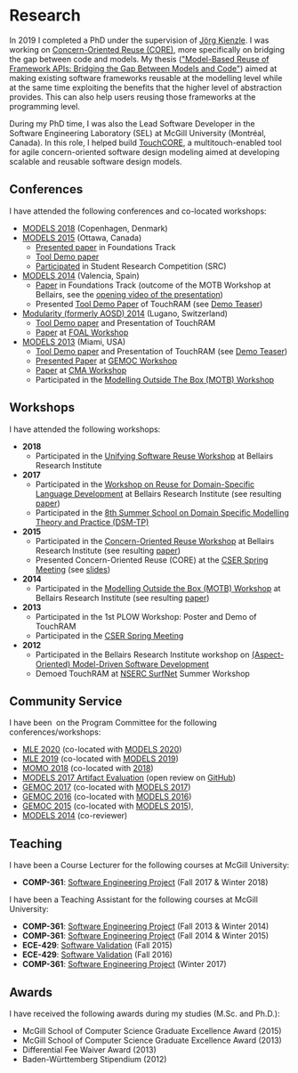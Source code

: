 # Research

In 2019 I completed a PhD under the supervision of [Jörg Kienzle](https://djeminy.github.io/).
I was working on [Concern-Oriented Reuse (CORE)](https://djeminy.github.io/portfolio/portfolio-1/), more specifically on bridging the gap between code and models.
My thesis (["Model-Based Reuse of Framework APIs: Bridging the Gap Between Models
and Code"](./publications.md#paper-19)) aimed at making existing software frameworks reusable at the modelling level while at the same time exploiting the benefits that the higher level of abstraction provides.
This can also help users reusing those frameworks at the programming level.

During my PhD time, I was also the Lead Software Developer in the Software Engineering Laboratory (SEL) at McGill University (Montréal, Canada).
In this role, I helped build [TouchCORE](https://djeminy.github.io/touchcore/), a multitouch-enabled tool for agile concern-oriented software design modeling aimed at developing scalable and reusable software design models.

## Conferences

I have attended the following conferences and co-located workshops:

* [MODELS 2018](https://modelsconf2018.github.io/) (Copenhagen, Denmark)
* [MODELS 2015](https://cruise.eecs.uottawa.ca/models2015/) (Ottawa, Canada)
    * [Presented paper](./publications.md#paper-12) in Foundations Track
    * [Tool Demo paper](./publications.md#paper-13)
    * [Participated](./publications.md#paper-11) in Student Research Competition (SRC)
* [MODELS 2014](https://models2014.webs.upv.es/) (Valencia, Spain)
    * [Paper](./publications.md#paper-7) in Foundations Track (outcome of the MOTB Workshop at Bellairs, see the [opening video of the presentation](https://www.youtube.com/watch?v=MuXBQQIMz8k))
    * Presented [Tool Demo Paper](./publications.md#paper-8) of TouchRAM (see [Demo Teaser](https://www.youtube.com/watch?v=Am9jp2y2Uds))
* [Modularity (formerly AOSD) 2014](https://modularity.info/conference/2014/) (Lugano, Switzerland)
    * [Tool Demo paper](./publications.md#paper-6) and Presentation of TouchRAM
    * [Paper](./publications.md#paper-9) at [FOAL Workshop](https://www.cs.ucf.edu/~leavens/FOAL/index-2014.shtml)
* [MODELS 2013](https://models2013.lcc.uma.es/) (Miami, USA)
    * [Tool Demo paper](./publications.md#paper-3) and Presentation of TouchRAM (see [Demo Teaser](https://www.youtube.com/watch?v=Dxc5LvV3Nsw))
    * [Presented Paper](./publications.md#paper-5) at [GEMOC Workshop](https://gemoc.org/events/gemoc2013.html)
    * [Paper](./publications.md#paper-4) at [CMA Workshop](https://web.archive.org/web/20220119161633/https://cserg0.site.uottawa.ca/cma2013models/)
    * Participated in the [Modelling Outside The Box (MOTB) Workshop](https://web.archive.org/web/20210514061615/http://cserg0.site.uottawa.ca/modelingoutsidethebox2013/)

## Workshops

I have attended the following workshops:

* **2018**
    * Participated in the [Unifying Software Reuse Workshop](https://www.bellairs2018.ece.mcgill.ca) at Bellairs Research Institute
* **2017**
    * Participated in the [Workshop on Reuse for Domain-Specific Language Development](https://www.cs.mcgill.ca/~joerg/SEL/Language_Reuse_Bellairs_2017.html) at Bellairs Research Institute (see resulting [paper](./publications.md/#paper-18))
    * Participated in the [8th Summer School on Domain Specific Modelling Theory and Practice (DSM-TP)](https://web.archive.org/web/20211204021727/https://msdl.cs.mcgill.ca/conferences/dsm-tp-2017/index_html)
* **2015**
    * Participated in the [Concern-Oriented Reuse Workshop](https://www.cs.mcgill.ca/~joerg/SEL/CORE_Bellairs_2015.html) at Bellairs Research Institute (see resulting [paper](./publications.md/#paper-16))
    * Presented Concern-Oriented Reuse (CORE) at the [CSER Spring Meeting](https://web.archive.org/web/20201027005607/https://sites.google.com/site/cser2015spring/) (see [slides](https://mattsch.com/wp-content/papercite-data/pdf/cser-schoettle2015_slides.pdf))
* **2014**
    * Participated in the [Modelling Outside the Box (MOTB) Workshop](https://www.cs.mcgill.ca/~joerg/SEL/MOTB_Bellairs_2014.html) at Bellairs Research Institute (see resulting [paper](./publications.md/#paper-7))
* **2013**
    * Participated in the 1st PLOW Workshop: Poster and Demo of TouchRAM
    * Participated in the [CSER Spring Meeting](https://users.encs.concordia.ca/~pcr/cser/index.html)
* **2012**
    * Participated in the Bellairs Research Institute workshop on [(Aspect-Oriented) Model-Driven Software Development](https://www.cs.mcgill.ca/~joerg/SEL/AOM_Bellairs_2012.html)
    * Demoed TouchRAM at [NSERC SurfNet](https://www.nsercsurfnet.ca) Summer Workshop

## Community Service

I have been  on the Program Committee for the following conferences/workshops:

* [MLE 2020](https://mleworkshop.github.io/editions/mle2020/) (co-located with [MODELS 2020](https://conf.researchr.org/home/models-2020))
* [MLE 2019](https://gemoc.org/events/mle2019) (co-located with [MODELS 2019](https://modelsconf19.org/))
* [MOMO 2018](https://2018.programming-conference.org/track/MOMO-2018-papers) (co-located with [<Programming> 2018](https://2018.programming-conference.org/home))
* [MODELS 2017 Artifact Evaluation](https://models17ae.itu.dk/) (open review on [GitHub](https://github.com/grammarware/models17))
* [GEMOC 2017](https://gemoc.org/events/gemoc2017.html) (co-located with [MODELS 2017](https://web.archive.org/web/20180628044654/https://www.cs.utexas.edu/models2017))
* [GEMOC 2016](https://gemoc.org/events/gemoc2016.html) (co-located with [MODELS 2016](https://web.archive.org/web/20240303155734/https://models2016.irisa.fr/))
* [GEMOC 2015](https://gemoc.org/events/gemoc2015.html) (co-located with [MODELS 2015](https://cruise.eecs.uottawa.ca/models2015/)),
* [MODELS 2014](https://models2014.webs.upv.es/) (co-reviewer)

## Teaching

I have been a Course Lecturer for the following courses at McGill University:

* **COMP-361**: [Software Engineering Project](https://mcgill.ca/study/2017-2018/courses/comp-361d1) (Fall 2017 & Winter 2018)

I have been a Teaching Assistant for the following courses at McGill University:

* **COMP-361**: [Software Engineering Project](https://mcgill.ca/study/2013-2014/courses/comp-361d1) (Fall 2013 & Winter 2014)
* **COMP-361**: [Software Engineering Project](https://mcgill.ca/study/2014-2015/courses/comp-361d1) (Fall 2014 & Winter 2015)
* **ECE-429**: [Software Validation](https://mcgill.ca/study/2015-2016/courses/ecse-429) (Fall 2015)
* **ECE-429**: [Software Validation](https://mcgill.ca/study/2016-2017/courses/ecse-429) (Fall 2016)
* **COMP-361**: [Software Engineering Project](https://mcgill.ca/study/2016-2017/courses/comp-361d2) (Winter 2017)

## Awards

I have received the following awards during my studies (M.Sc. and Ph.D.):

* McGill School of Computer Science Graduate Excellence Award (2015)
* McGill School of Computer Science Graduate Excellence Award (2013)
* Differential Fee Waiver Award (2013)
* Baden-Württemberg Stipendium (2012)
